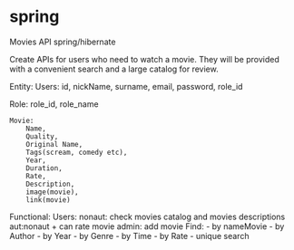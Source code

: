 # spring
Movies API spring/hibernate

Create APIs for users who need to watch a movie. 
They will be provided with a convenient search and a large catalog for review.

Entity:
	Users: 
    id,
    nickName,
    surname,
    email,
    password,
    role_id
    
  Role:
  role_id,
  role_name
    
		
	Movie:
		Name,
		Quality,
		Original Name,
		Tags(scream, comedy etc),
		Year,
		Duration,
		Rate,
		Description,
		image(movie),
		link(movie)

Functional:
	Users:
		nonaut: check movies catalog and movies descriptions
		aut:nonaut + can rate movie
		admin: add movie
	Find:
		- by nameMovie
		- by Author
		- by Year
		- by Genre
		- by Time
		- by Rate
		- unique search
